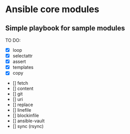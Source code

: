 # Ansible core modules
## Simple playbook for sample modules

TO DO:
 - [x] loop
 - [x] selectattr
 - [x] assert
 - [x] templates
 - [x] copy
 - [] fetch
 - [] content
 - [] git
 - [] uri
 - [] replace
 - [] linefile
 - [] blockinfile
 - [] ansible-vault
 - [] sync (rsync)
